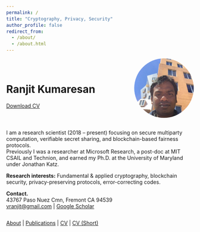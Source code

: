 ```yaml
---
permalink: /
title: "Cryptography, Privacy, Security"
author_profile: false
redirect_from: 
  - /about/
  - /about.html
---
```


<div style="display: flex; align-items: center; justify-content: space-between; margin-bottom: 2em;">
  <div>
    <h1>Ranjit Kumaresan</h1>
    <a class="btn btn--primary" href="/files/ranjit_kumaresan_cv.pdf">Download CV</a>
  </div>
  <div>
    <img src="/images/profile.jpg" width="160" style="border-radius: 50%;">
  </div>
</div>

I am a research scientist (2018 – present) focusing on secure multiparty computation, verifiable secret sharing, and blockchain-based fairness protocols.  
Previously I was a researcher at Microsoft Research, a post-doc at MIT CSAIL and Technion, and earned my Ph.D. at the University of Maryland under Jonathan Katz.

**Research interests:** Fundamental & applied cryptography, blockchain security, privacy-preserving protocols, error-correcting codes.

**Contact.**  
43767 Paso Nuez Cmn, Fremont CA 94539  
[vranjit@gmail.com](mailto:vranjit@gmail.com) | [Google Scholar](https://scholar.google.com/citations?user=YC3Ab4oAAAAJ)

<div style="margin-top: 2em;">
  <a href="/about/">About</a> |
  <a href="/publications/">Publications</a> |
  <a href="/cv/">CV</a> |
  <a href="/files/ranjit_kumaresan_cv.pdf">CV (Short)</a>
</div>